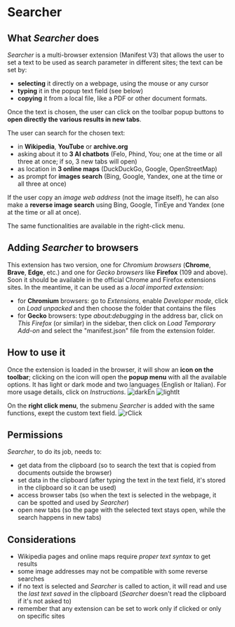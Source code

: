 # Searcher


## What *Searcher* does

*Searcher* is a multi-browser extension (Manifest V3) that allows the user to set a text to be used as search parameter in different sites; the text can be set by:
- **selecting** it directly on a webpage, using the mouse or any cursor
- **typing** it in the popup text field (see below)
- **copying** it from a local file, like a PDF or other document formats.

Once the text is chosen, the user can click on the toolbar popup buttons to **open directly the various results in new tabs**.

The user can search for the chosen text:
- in **Wikipedia**, **YouTube** or **archive.org**
- asking about it to **3 AI chatbots** (Felo, Phind, You; one at the time or all three at once; if so, 3 new tabs will open)
- as location in **3 online maps** (DuckDuckGo, Google, OpenStreetMap)
- as prompt for **images search** (Bing, Google, Yandex, one at the time or all three at once)

If the user copy an *image web address* (not the image itself), he can also make a **reverse image search** using Bing, Google, TinEye and Yandex (one at the time or all at once).

The same functionalities are available in the right-click menu.

## Adding *Searcher* to browsers

This extension has two version, one for *Chromium browsers* (**Chrome**, **Brave**, **Edge**, etc.) and one for *Gecko browsers* like **Firefox** (109 and above). Soon it should be available in the official Chrome and Firefox extensions sites. In the meantime, it can be used as a *local imported extension*:
- for **Chromium** browsers: go to *Extensions*, enable *Developer mode*, click on *Load unpacked* and then choose the folder that contains the files
- for **Gecko** browsers: type *about:debugging* in the address bar, click on *This Firefox* (or similar) in the sidebar, then click on *Load Temporary Add-on* and select the "manifest.json" file from the extension folder.

## How to use it

Once the extension is loaded in the browser, it will show an **icon on the toolbar**; clicking on the icon will open the **popup menu** with all the available options. It has light or dark mode and two languages (English or Italian). For more usage details, click on *Instructions*.
![darkEn](https://github.com/user-attachments/assets/cfd228ba-adbb-402d-9fdc-0da86099c95c)
![lightIt](https://github.com/user-attachments/assets/2f7d208d-8bee-442c-9291-d6e8adfba610)

On the **right click menu**, the submenu *Searcher* is added with the same functions, exept the custom text field.
![rClick](https://github.com/user-attachments/assets/6c661468-dcdc-464c-a7b0-a2f497e29237)


## Permissions
*Searcher*, to do its job, needs to:
- get data from the clipboard (so to search the text that is copied from documents outside the browser)
- set data in the clipboard (after typing the text in the text field, it's stored in the clipboard so it can be used)
- access browser tabs (so when the text is selected in the webpage, it can be spotted and used by *Searcher*)
- open new tabs (so the page with the selected text stays open, while the search happens in new tabs)

## Considerations
- Wikipedia pages and online maps require *proper text syntax* to get results 
- some image addresses may not be compatible with some reverse searches
- if no text is selected and *Searcher* is called to action, it will read and use the *last text saved* in the clipboard (*Searcher* doesn't read the clipboard if it's not asked to)
- remember that any extension can be set to work only if clicked or only on specific sites
